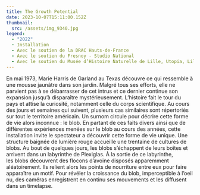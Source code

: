 ```yaml
---
title: The Growth Potential
date: 2023-10-07T15:11:00.152Z
thumbnail:
  src: /assets/img_9340.jpg
legend:
  - "2022"
  - Installation
  - Avec le soutien de la DRAC Hauts-de-France
  - Avec le soutien du Fresnoy - Studio National
  - Avec le soutien du Musée d’Histoire Naturelle de Lille, Utopia, Lille3000
---
```

En mai 1973, Marie Harris de Garland au Texas découvre ce qui ressemble à une mousse jaunâtre dans son jardin. Malgré tous ses efforts, elle ne parvient pas à se débarrasser de cet intrus et ce dernier continue son expansion jusqu’à disparaître mystérieusement. L’histoire fait le tour du pays et attise la curiosité, notamment celle du corps scientifique. Au cours des jours et semaines qui suivent, plusieurs cas similaires sont répertoriés sur tout le territoire américain. Un surnom circule pour décrire cette forme de vie alors inconnue : le blob. En partant de ces faits divers ainsi que de différentes expériences menées sur le blob au cours des années, cette installation invite le spectateur a découvrir cette forme de vie unique. Une structure baignée de lumière rouge accueille une trentaine de cultures de blobs. Au bout de quelques jours, les blobs s’échappent de leurs boîtes et arrivent dans un labyrinthe de Plexiglas. À la sortie de ce labyrinthe, les blobs découvrent des flocons d’avoine disposés apparemment aléatoirement. Ils relient alors les points de nourriture entre eux pour faire apparaître un motif. Pour révéler la croissance du blob, imperceptible à l’oeil nu, des caméras enregistrent en continu ses mouvements et les diffusent dans un timelapse.